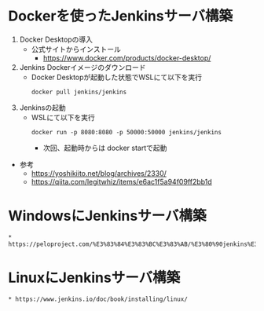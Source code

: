 # Dockerを使ったJenkinsサーバ構築
1. Docker Desktopの導入
    * 公式サイトからインストール
        * https://www.docker.com/products/docker-desktop/
2. Jenkins Dockerイメージのダウンロード
    * Docker Desktopが起動した状態でWSLにて以下を実行
        ```
        docker pull jenkins/jenkins
        ```
3. Jenkinsの起動
    * WSLにて以下を実行
        ```
        docker run -p 8080:8080 -p 50000:50000 jenkins/jenkins
        ```
        * 次回、起動時からは docker startで起動

* 参考
    * https://yoshikiito.net/blog/archives/2330/
    * https://qiita.com/legitwhiz/items/e6ac1f5a94f09ff2bb1d

# WindowsにJenkinsサーバ構築
    * https://peloproject.com/%E3%83%84%E3%83%BC%E3%83%AB/%E3%80%90jenkins%E3%80%91windows%E3%81%ABjenkins%E3%82%92%E3%82%A4%E3%83%B3%E3%82%B9%E3%83%88%E3%83%BC%E3%83%AB%E3%81%99%E3%82%8B%E6%89%8B%E9%A0%86/

# LinuxにJenkinsサーバ構築
    * https://www.jenkins.io/doc/book/installing/linux/